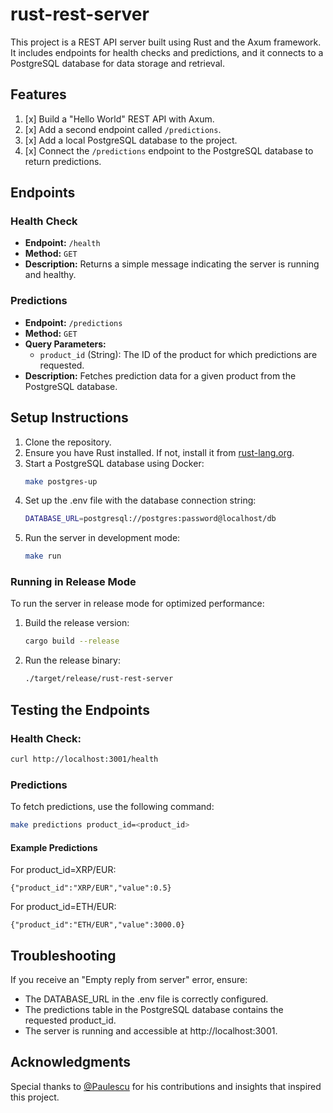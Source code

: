 # rust-rest-server

This project is a REST API server built using Rust and the Axum framework. It includes endpoints for health checks and predictions, and it connects to a PostgreSQL database for data storage and retrieval.

## Features

1. [x] Build a "Hello World" REST API with Axum.
2. [x] Add a second endpoint called `/predictions`.
3. [x] Add a local PostgreSQL database to the project.
4. [x] Connect the `/predictions` endpoint to the PostgreSQL database to return predictions.

## Endpoints

### Health Check
- **Endpoint:** `/health`
- **Method:** `GET`
- **Description:** Returns a simple message indicating the server is running and healthy.

### Predictions
- **Endpoint:** `/predictions`
- **Method:** `GET`
- **Query Parameters:**
  - `product_id` (String): The ID of the product for which predictions are requested.
- **Description:** Fetches prediction data for a given product from the PostgreSQL database.

## Setup Instructions

1. Clone the repository.
2. Ensure you have Rust installed. If not, install it from [rust-lang.org](https://www.rust-lang.org/).
3. Start a PostgreSQL database using Docker:
    ```sh
    make postgres-up
    ```
4. Set up the .env file with the database connection string:
    ```bash
    DATABASE_URL=postgresql://postgres:password@localhost/db
    ```
5. Run the server in development mode:
    ```bash
    make run
    ```

### Running in Release Mode
To run the server in release mode for optimized performance:

1. Build the release version:
    ```bash
    cargo build --release
    ```
2. Run the release binary:
    ```bash
    ./target/release/rust-rest-server
    ```

## Testing the Endpoints

### Health Check:
```bash
curl http://localhost:3001/health
```
### Predictions
To fetch predictions, use the following command:

```bash
make predictions product_id=<product_id>
```
#### Example Predictions
For product_id=XRP/EUR:
```
{"product_id":"XRP/EUR","value":0.5}
```
For product_id=ETH/EUR:
```
{"product_id":"ETH/EUR","value":3000.0}
```


## Troubleshooting
If you receive an "Empty reply from server" error, ensure:
- The DATABASE_URL in the .env file is correctly configured.
- The predictions table in the PostgreSQL database contains the requested product_id.
- The server is running and accessible at http://localhost:3001.


## Acknowledgments
Special thanks to [@Paulescu](https://github.com/Paulescu) for his contributions and insights that inspired this project. 